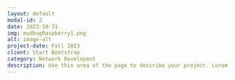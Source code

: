 ```yaml
---
layout: default
modal-id: 2
date: 2023-10-31
img: mudbugRaspberry1.png
alt: image-alt
project-date: Fall 2023
client: Start Bootstrap
category: Network Developent
description: Use this area of the page to describe your project. Lorem ipsum dolor sit amet, consectetur adipisicing elit. Mollitia neque assumenda ipsam nihil, molestias magnam, recusandae quos quis inventore quisquam velit asperiores, vitae? Reprehenderit soluta, eos quod consequuntur itaque. Nam.
---
```

